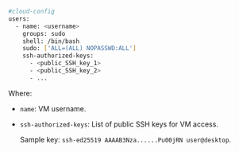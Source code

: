 ```bash
#cloud-config
users:
  - name: <username>
    groups: sudo
    shell: /bin/bash
    sudo: ['ALL=(ALL) NOPASSWD:ALL']
    ssh-authorized-keys:
      - <public_SSH_key_1>
      - <public_SSH_key_2>
      - ...
```

Where:

* `name`: VM username.
* `ssh-authorized-keys`: List of public SSH keys for VM access.

   Sample key: `ssh-ed25519 AAAAB3Nza......Pu00jRN user@desktop`.